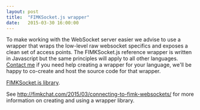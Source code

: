 ```yaml
---
layout: post
title:  "FIMKSocket.js wrapper"
date:   2015-03-30 16:00:00
---
```

To make working with the WebSocket server easier we advise to use a wrapper that wraps the low-level raw websocket specifics and exposes a clean set of access points. The FIMKSocket.js reference wrapper is written in Javascript but the same principles will apply to all other languages. <a href="http://forum.fimk.fi/index.php?action=profile;u=8" target="_blank">Contact me</a> if you need help creating a wrapper for your language, we'll be happy to co-create and host the source code for that wrapper.

<a href="https://gist.github.com/fimkrypto/916fc1da11dd2877ab18" target="_blank">FIMKSocket.js library</a>.

See <a href="http://fimkchat.com/2015/03/connecting-to-fimk-websockets/">http://fimkchat.com/2015/03/connecting-to-fimk-websockets/</a> for more information on creating and using a wrapper library.